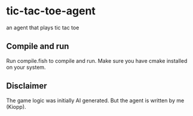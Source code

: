 # tic-tac-toe-agent
an agent that plays tic tac toe
## Compile and run
Run compile.fish to compile and run. Make sure you have cmake installed on your system.
## Disclaimer
The game logic was initially AI generated. But the agent is written by me (Kiopp).
